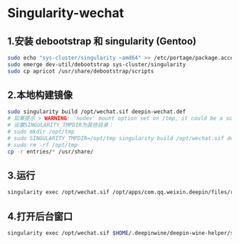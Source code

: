 # Singularity-wechat
## 1.安装 debootstrap 和 singularity (Gentoo)
```sh
sudo echo "sys-cluster/singularity ~amd64" >> /etc/portage/package.accept_keywords
sudo emerge dev-util/debootstrap sys-cluster/singularity
sudo cp apricot /usr/share/debootstrap/scripts
```
## 2.本地构建镜像
```sh
sudo singularity build /opt/wechat.sif deepin-wechat.def
# 如果提示 > WARNING: 'nodev' mount option set on /tmp, it could be a source of failure during build process
# 设置SINGULARITY_TMPDIR为其他目录：
# sudo mkdir /opt/tmp
# sudo SINGULARITY_TMPDIR=/opt/tmp singularity build /opt/wechat.sif deepin-wechat.def
# sudo rm -rf /opt/tmp
cp -r entries/* /usr/share/
```
## 3.运行
```sh
singularity exec /opt/wechat.sif /opt/apps/com.qq.weixin.deepin/files/run.sh
```
## 4.打开后台窗口
```sh
singularity exec /opt/wechat.sif $HOME/.deepinwine/deepin-wine-helper/sendkeys.sh w wechat 4
```
